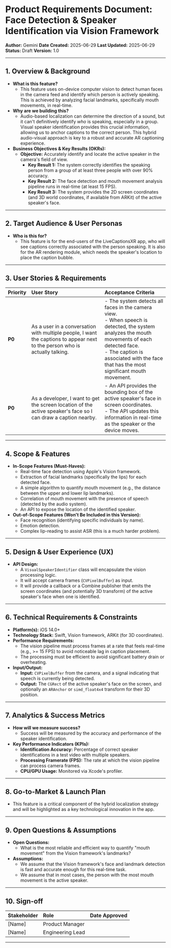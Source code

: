 
# Product Requirements Document: Face Detection & Speaker Identification via Vision Framework

**Author:** Gemini
**Date Created:** 2025-06-29
**Last Updated:** 2025-06-29
**Status:** Draft
**Version:** 1.0

---

## 1. Overview & Background

*   **What is this feature?**
    *   This feature uses on-device computer vision to detect human faces in the camera feed and identify which person is actively speaking. This is achieved by analyzing facial landmarks, specifically mouth movements, in real-time.
*   **Why are we building this?**
    *   Audio-based localization can determine the direction of a sound, but it can't definitively identify *who* is speaking, especially in a group. Visual speaker identification provides this crucial information, allowing us to anchor captions to the correct person. This hybrid audio-visual approach is key to a robust and accurate AR captioning experience.
*   **Business Objectives & Key Results (OKRs):**
    *   **Objective:** Accurately identify and locate the active speaker in the camera's field of view.
        *   **Key Result 1:** The system correctly identifies the speaking person from a group of at least three people with over 90% accuracy.
        *   **Key Result 2:** The face detection and mouth movement analysis pipeline runs in real-time (at least 15 FPS).
        *   **Key Result 3:** The system provides the 2D screen coordinates (and 3D world coordinates, if available from ARKit) of the active speaker's face.

---

## 2. Target Audience & User Personas

*   **Who is this for?**
    *   This feature is for the end-users of the LiveCaptionsXR app, who will see captions correctly associated with the person speaking. It is also for the AR rendering module, which needs the speaker's location to place the caption bubble.

---

## 3. User Stories & Requirements

| Priority | User Story                                                                                             | Acceptance Criteria                                                                                                                                                              |
| :------- | :----------------------------------------------------------------------------------------------------- | :------------------------------------------------------------------------------------------------------------------------------------------------------------------------------- |
| **P0**   | As a user in a conversation with multiple people, I want the captions to appear next to the person who is actually talking. | - The system detects all faces in the camera view. <br> - When speech is detected, the system analyzes the mouth movements of each detected face. <br> - The caption is associated with the face that has the most significant mouth movement. |
| **P0**   | As a developer, I want to get the screen location of the active speaker's face so I can draw a caption nearby. | - An API provides the bounding box of the active speaker's face in screen coordinates. <br> - The API updates this information in real-time as the speaker or the device moves. |

---

## 4. Scope & Features

*   **In-Scope Features (Must-Haves):**
    *   Real-time face detection using Apple's Vision framework.
    *   Extraction of facial landmarks (specifically the lips) for each detected face.
    *   A simple algorithm to quantify mouth movement (e.g., the distance between the upper and lower lip landmarks).
    *   Correlation of mouth movement with the presence of speech (detected by the audio system).
    *   An API to expose the location of the identified speaker.
*   **Out-of-Scope Features (Won't Be Included in this Version):**
    *   Face recognition (identifying specific individuals by name).
    *   Emotion detection.
    *   Complex lip-reading to assist ASR (this is a much harder problem).

---

## 5. Design & User Experience (UX)

*   **API Design:**
    *   A `VisualSpeakerIdentifier` class will encapsulate the vision processing logic.
    *   It will accept camera frames (`CVPixelBuffer`) as input.
    *   It will provide a callback or a Combine publisher that emits the screen coordinates (and potentially 3D transform) of the active speaker's face when one is identified.

---

## 6. Technical Requirements & Constraints

*   **Platform(s):** iOS 14.0+
*   **Technology Stack:** Swift, Vision framework, ARKit (for 3D coordinates).
*   **Performance Requirements:**
    *   The vision pipeline must process frames at a rate that feels real-time (e.g., >= 15 FPS) to avoid noticeable lag in caption placement.
    *   The processing must be efficient to avoid significant battery drain or overheating.
*   **Input/Output:**
    *   **Input:** `CVPixelBuffer` from the camera, and a signal indicating that speech is currently being detected.
    *   **Output:** The `CGRect` of the active speaker's face on the screen, and optionally an `ARAnchor` or `simd_float4x4` transform for their 3D position.

---

## 7. Analytics & Success Metrics

*   **How will we measure success?**
    *   Success will be measured by the accuracy and performance of the speaker identification.
*   **Key Performance Indicators (KPIs):**
    *   **Identification Accuracy:** Percentage of correct speaker identifications in a test video with multiple speakers.
    *   **Processing Framerate (FPS):** The rate at which the vision pipeline can process camera frames.
    *   **CPU/GPU Usage:** Monitored via Xcode's profiler.

---

## 8. Go-to-Market & Launch Plan

*   This feature is a critical component of the hybrid localization strategy and will be highlighted as a key technological innovation in the app.

---

## 9. Open Questions & Assumptions

*   **Open Questions:**
    *   What is the most reliable and efficient way to quantify "mouth movement" from the Vision framework's landmarks?
*   **Assumptions:**
    *   We assume that the Vision framework's face and landmark detection is fast and accurate enough for this real-time task.
    *   We assume that in most cases, the person with the most mouth movement is the active speaker.

---

## 10. Sign-off

| Stakeholder       | Role                | Date Approved |
| :---------------- | :------------------ | :------------ |
| [Name]            | Product Manager     |               |
| [Name]            | Engineering Lead    |               |

---
